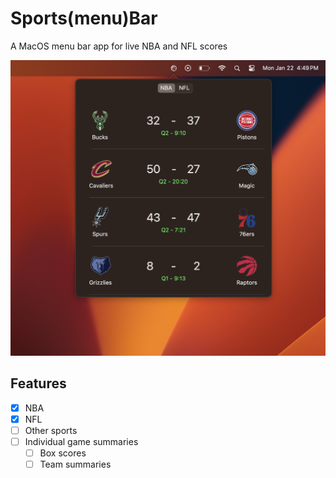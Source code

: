 # Sports(menu)Bar

A MacOS menu bar app for live NBA and NFL scores

![Preview](lib/img.png)

## Features

-   [x] NBA
-   [x] NFL
-   [ ] Other sports
-   [ ] Individual game summaries
    -   [ ] Box scores
    -   [ ] Team summaries
